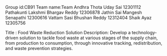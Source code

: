 Group id:CB91
Team name:Team Andhra
Thota Uday Sai 12301112
Pathakunti Lakshmi Bhargav Reddy 12306878
Jathin Sai Mangesh Senapathi 12300616
Vattam Sasi Bhushan Reddy 12312404
Shaik Ayaz 12305756


Title : Food Waste Reduction Solution
Description: Develop a technology-driven solution to tackle food waste at various stages of the supply chain, from production to consumption, through innovative tracking, redistribution, and waste prevention strategies.



